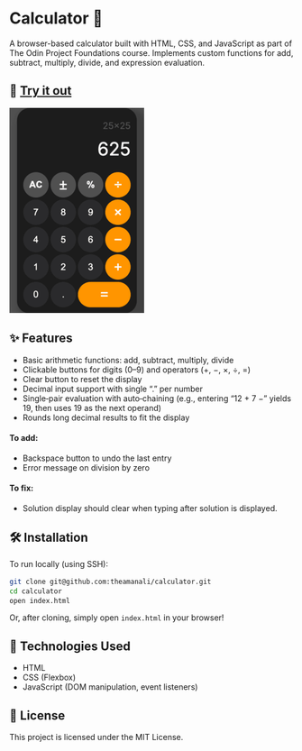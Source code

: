 # Calculator 🧮

A browser-based calculator built with HTML, CSS, and JavaScript as part of The Odin Project Foundations course. Implements custom functions for add, subtract, multiply, divide, and expression evaluation.

## 🚀 [Try it out](https://theamanali.github.io/calculator/)
![Calculator screenshot](./img/calculator-screenshot.png)

## ✨ Features

- Basic arithmetic functions: add, subtract, multiply, divide
- Clickable buttons for digits (0–9) and operators (+, −, ×, ÷, =)
- Clear button to reset the display
- Decimal input support with single “.” per number
- Single‑pair evaluation with auto‑chaining (e.g., entering “12 + 7 −” yields 19, then uses 19 as the next operand)
- Rounds long decimal results to fit the display

#### To add: 
- Backspace button to undo the last entry
- Error message on division by zero

#### To fix:
- Solution display should clear when typing after solution is displayed.



## 🛠️ Installation

To run locally (using SSH):

```bash
git clone git@github.com:theamanali/calculator.git
cd calculator
open index.html
```
Or, after cloning, simply open `index.html` in your browser!

## 🧰 Technologies Used

- HTML
- CSS (Flexbox)
- JavaScript (DOM manipulation, event listeners)

## 📄 License

This project is licensed under the MIT License.